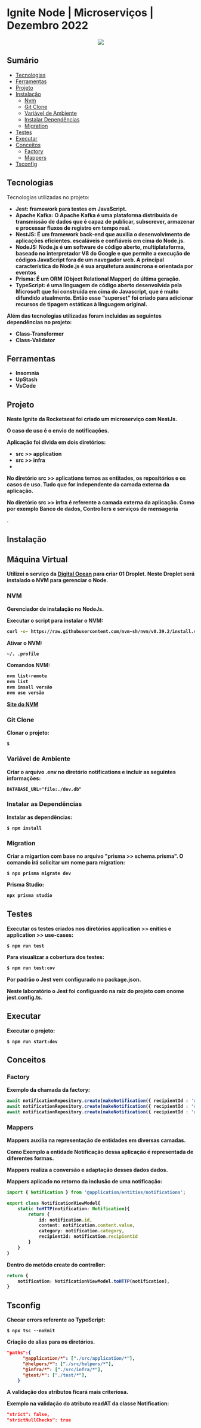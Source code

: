 # Ignite Node | Microserviços | Dezembro 2022

<p align="center">
   <img src="http://img.shields.io/static/v1?label=STATUS&message=EM%20DESENVOLVIMENTO&color=red"/>
</p>

## Sumário

* [Tecnologias](#tecnologias)
* [Ferramentas](#ferramentas)
* [Projeto](#projeto)
* [Instalação](#instalação)
   - [Nvm](##nvm)
   - [Git Clone](##git-clone)
   - [Variável de Ambiente](##variável-de-ambiente)
   - [Instalar Dependências](##instalar-dependências)
   - [Migration](##migration)
* [Testes](#testes)
* [Executar](#executar)
* [Conceitos](#conceitos)
   - [Factory](#factory)
   - [Mappers](#mappers)
* [Tsconfig](#tsconfig)


## Tecnologias

<p>Tecnologias utilizadas no projeto:</p>

<ul><b>
<li><b>Jest:</b> framework para testes em JavaScript.</li>
<li><b>Apache Kafka:</b> O Apache Kafka é uma plataforma distribuída de transmissão de dados que é capaz de publicar, subscrever, armazenar e processar fluxos de registro em tempo real.</li>
<li><b>NestJS:</b> É um framework back-end que auxilia o desenvolvimento de aplicações eficientes. escaláveis e confiáveis em cima do Node.js.</li>
<li><b>NodeJS:</b> Node.js é um software de código aberto, multiplataforma, baseado no interpretador V8 do Google e que permite a execução de códigos JavaScript fora de um navegador web. A principal característica do Node.js é sua arquitetura assíncrona e orientada por eventos</li>
<li><b>Prisma:</b> É um ORM (Object Relational Mapper) de última geração.</li>
<li><b>TypeScript:</b> é uma linguagem de código aberto desenvolvida pela Microsoft que foi construída em cima do Javascript, que é muito difundido atualmente. Então esse “superset” foi criado para adicionar recursos de tipagem estáticas à linguagem original.</li>
</ul>

<p>Além das tecnologias utilizadas foram incluidas as seguintes dependências no projeto:</p>
<ul>
<li>Class-Transformer</li>
<li>Class-Validator</li>
</ul>

## Ferramentas

<ul>
<li>Insomnia</li>
<li>UpStash</li>
<li>VsCode</li>
</ul>

## Projeto 

<p>Neste Ignite da Rocketseat foi criado um microserviço com NestJs.</p>

<p>O caso de uso é o envio de notificações.</p>

<p>Aplicação foi divida em dois diretórios:</p>

<ul>
<li>src >> application</li>
<li>src >> infra<li>
</ul>

<p>No diretório <b>src >> aplications</b> temos as entitades, os repositórios e os casos de uso. Tudo que for independente da camada externa da aplicação.</p>

<p>No diretório <b>src >> infra</b> é referente a camada externa da aplicação. Como por exemplo Banco de dados, Controllers e serviços de mensageria</p>.


## Instalação

## Máquina Virtual

Utilizei o serviço da [Digital Ocean](https://www.digitalocean.com/) para criar 01 Droplet.
Neste Droplet será instalado o NVM para gerenciar o Node.


### NVM

<p>Gerenciador de instalação no NodeJs.</p>

<p>Executar o script para instalar o NVM:</p>

``` bash
curl -o- https://raw.githubusercontent.com/nvm-sh/nvm/v0.39.2/install.sh | bash
```

<p>Ativar o NVM: </p>

``` bash
~/. .profile
```

<p>Comandos NVM: </p>

``` bash
nvm list-remote
nvm list
nvm insall versão
nvm use versão
```

[Site do NVM](https://github.com/nvm-sh/nvm)

### Git Clone

<p>Clonar o projeto:</p>

``` git
$
```

### Variável de Ambiente

<p>Criar o arquivo <b>.env</b> no diretório notifications e incluir as seguintes informações:</p>

``` env
DATABASE_URL="file:./dev.db"
```

### Instalar as Dependências

<p>Instalar as dependências: </p>

```
$ npm install
```

### Migration

<p>Criar a migartion com base no arquivo "prisma >> schema.prisma". O comando irá solicitar um nome para migration:</p>

```
$ npx prisma migrate dev
```

<p>Prisma Studio:</p>

``` bash
npx prisma studio
```

## Testes 

<p>Executar os testes criados nos diretórios <b>application >> enities</b> e <b>application >> use-cases</b>:</p>

``` cli
$ npm run test
```

<p>Para visualizar a cobertura dos testes:</p>

``` ts
$ npm run test:cov
```

<p>Por padrão o Jest vem configurado no package.json.</p>
<p>Neste laboratório o Jest foi configuardo na raiz do projeto com onome <b>jest.config.ts</b>.


## Executar

<p>Executar o projeto:</p>

``` cli
$ npm run start:dev
```

## Conceitos

### Factory
<p>Exemplo da chamada da factory:</p>

``` ts
await notificationRepository.create(makeNotification({ recipientId : 'recipient-1'}),);
await notificationRepository.create(makeNotification({ recipientId : 'recipient-1'}),);
await notificationRepository.create(makeNotification({ recipientId : 'recipient-2'}),);
```

### Mappers

<p>Mappers auxilia na representação de entidades em diversas camadas.</p>
<p>Como Exemplo a entidade Notificação dessa aplicação é representada de diferentes formas.</p>
<p>Mappers realiza a conversão e adaptação desses dados dados.</p>

<p>Mappers aplicado no retorno da inclusão de uma notificação:</p>

``` ts
import { Notification } from '@application/entities/notifications';

export class NotificationViewModel{
    static toHTTP(notification: Notification){
        return {
            id: notification.id,
            content: notification.content.value,
            category: notification.category,
            recipientId: notification.recipientId        
        }
    }   
}
```

<p>Dentro do metódo create do controller:</p>

``` ts
return {
    notification: NotificationViewModel.toHTTP(notification),
}
```


## Tsconfig

<p>Checar errors referente ao TypeScript:</p>

```
$ npx tsc --noEmit
```

<p>Criação de alias para os diretórios.</p>

``` json
"paths":{
      "@application/*": ["./src/application/*"],
      "@helpers/*": ["./src/helpers/*"],
      "@infra/*": ["./src/infra/*"],
      "@test/*": ["./test/*"],
    }
```

<p>A validação dos atributos ficará mais criteriosa.</p>
<p>Exemplo na validação do atributo readAT da classe Notification:</p>

``` json
"strict": false,
"strictNullChecks": true
```

